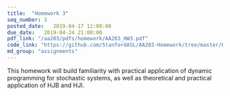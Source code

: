 ```yaml
---
title:  "Homework 3"
seq_number: 3
posted_date:   2019-04-17 12:00:00
due_date:   2019-04-24 21:00:00
pdf_link: "/aa203/pdfs/homework/AA203_HW3.pdf"
code_link: "https://github.com/StanfordASL/AA203-Homework/tree/master/HW3"
md_group: "assignments"
---
```


This homework will build familiarity with practical application of dynamic programming for stochastic systems, as well as theoretical and practical application of HJB and HJI.